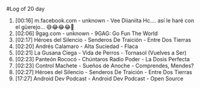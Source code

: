 #Log of 20 day

1. [00:16] m.facebook.com - unknown - Vee Diianiita Hc.... así le haré con el güerejo... 😅😂😂😂🤣
1. [02:06] 9gag.com - unknown - 9GAG: Go Fun The World
1. [02:17] Héroes del Silencio - Senderos De Traición - Entre Dos Tierras
1. [02:20] Andrés Calamaro - Alta Suciedad - Flaca
1. [02:21] La Gusana Ciega - Vida de Perros - Tornasol (Vuelves a Ser)
1. [02:23] Panteón Rococó - Chúntaros Radio Poder - La Dosis Perfecta
1. [02:23] Control Machete - Sueños de Anoche - Comprendes, Mendes?
1. [02:27] Héroes del Silencio - Senderos De Traición - Entre Dos Tierras
1. [17:27] Android Dev Podcast - Android Dev Podcast - Open Source
